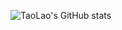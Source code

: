 ![TaoLao's GitHub stats](https://github-readme-stats.vercel.app/api?username=ber0l&hide=contribs,prs)
